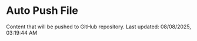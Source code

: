 # Auto Push File

Content that will be pushed to GitHub repository.
Last updated: 08/08/2025, 03:19:44 AM